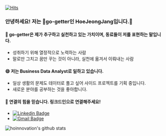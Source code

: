 [![Hits](https://hits.seeyoufarm.com/api/count/incr/badge.svg?url=https%3A%2F%2Fgithub.com%2Fhoinnovation%2Fhit-counter&count_bg=%2379C83D&title_bg=%23555555&icon=azurepipelines.svg&icon_color=%23E7E7E7&title=WELCOME&edge_flat=false)](https://hits.seeyoufarm.com)

### 안녕하세요! 저는 🚀go-getter인 HoeJeongJang입니다.👋

#### 🚀 go-getter은 제가 추구하고 실천하고 있는 가치이며, 동료들이 저를 표현하는 말입니다.
* 성취하기 위해 열정적으로 노력하는 사람
* 말로만 그치고 꿈만 꾸는 것이 아니라, 실천에 옮겨서 이뤄내는 사람

#### 😄 저는 Business Data Analyst로 일하고 있습니다.
* 일상 생활의 문제도 데이터로 풀고 싶어 사이드 프로젝트를 기획 중입니다.
* 새로운 분야를 공부하는 것을 좋아합니다. 
  
#### 🌱 연결의 힘을 믿습니다. 링크드인으로 연결해주세요!
- [![Linkedin Badge](https://img.shields.io/badge/-LinkedIn-blue?style=flat-square&logo=Linkedin&logoColor=white&link=http://linkedin.com/in/hoejeong-jang-823b20213)](http://linkedin.com/in/hoejeong-jang-823b20213)
- [![Gmail Badge](https://img.shields.io/badge/Gmail-d14836?style=flat-square&logo=Gmail&logoColor=white&link=mailto:hoijung0828@gmail.com)](mailto:hoijung0828@gmail.com)  


![hoinnovation's github stats](https://github-readme-stats.vercel.app/api?username=hoinnovation&show_icons=true)
